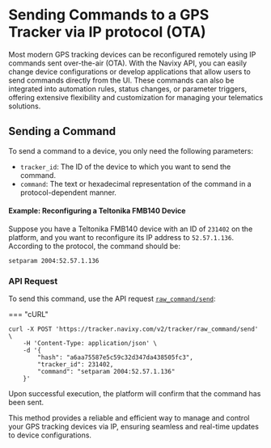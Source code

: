 # Sending Commands to a GPS Tracker via IP protocol (OTA)

Most modern GPS tracking devices can be reconfigured remotely using IP commands sent over-the-air (OTA). With the Navixy API, you can easily change device configurations or develop applications that allow users to send commands directly from the UI. These commands can also be integrated into automation rules, status changes, or parameter triggers, offering extensive flexibility and customization for managing your telematics solutions.

## Sending a Command

To send a command to a device, you only need the following parameters:

* `tracker_id`: The ID of the device to which you want to send the command.
* `command`: The text or hexadecimal representation of the command in a protocol-dependent manner.

#### Example: Reconfiguring a Teltonika FMB140 Device

Suppose you have a Teltonika FMB140 device with an ID of `231402` on the platform, and you want to reconfigure its IP address to `52.57.1.136`. According to the protocol, the command should be:

`setparam 2004:52.57.1.136`

### API Request

To send this command, use the API request [`raw_command/send`](broken-reference):

\=== "cURL"

```shell
curl -X POST 'https://tracker.navixy.com/v2/tracker/raw_command/send' \
    -H 'Content-Type: application/json' \
    -d '{
        "hash": "a6aa75587e5c59c32d347da438505fc3",
        "tracker_id": 231402,
        "command": "setparam 2004:52.57.1.136"
    }'
```

Upon successful execution, the platform will confirm that the command has been sent.

This method provides a reliable and efficient way to manage and control your GPS tracking devices via IP, ensuring seamless and real-time updates to device configurations.
